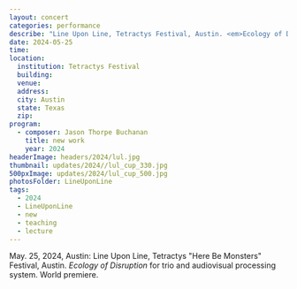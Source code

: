 ```yaml
---
layout: concert
categories: performance
describe: "Line Upon Line, Tetractys Festival, Austin. <em>Ecology of Disruption</em> for trio and audiovisual processing system</em>. World premiere."
date: 2024-05-25
time:
location:
  institution: Tetractys Festival
  building:
  venue: 
  address:
  city: Austin
  state: Texas
  zip:
program:
  - composer: Jason Thorpe Buchanan
    title: new work
    year: 2024
headerImage: headers/2024/lul.jpg
thumbnail: updates/2024//lul_cup_330.jpg
500pxImage: updates/2024/lul_cup_500.jpg
photosFolder: LineUponLine
tags:
  - 2024
  - LineUponLine
  - new
  - teaching
  - lecture
---
```


May. 25, 2024, Austin: Line Upon Line, Tetractys "Here Be Monsters" Festival, Austin. <em>Ecology of Disruption</em> for trio and audiovisual processing system. World premiere.
